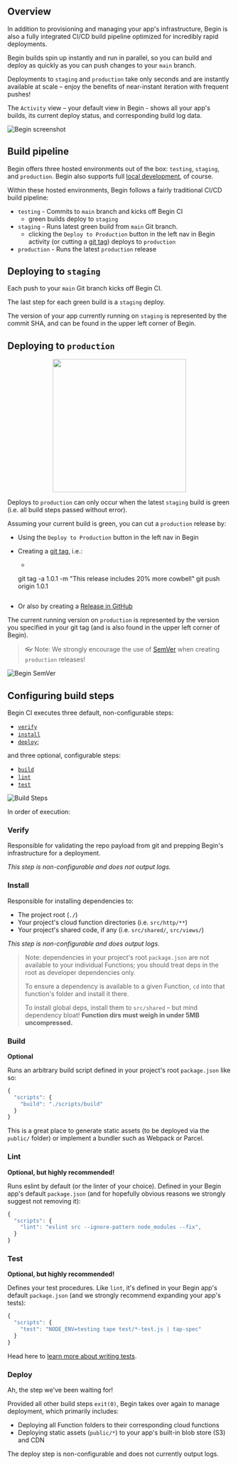 ## Overview

In addition to provisioning and managing your app's infrastructure, Begin is also a fully integrated CI/CD build pipeline optimized for incredibly rapid deployments.

Begin builds spin up instantly and run in parallel, so you can build and deploy as quickly as you can push changes to your `main` branch.

Deployments to `staging` and `production` take only seconds and are instantly available at scale – enjoy the benefits of near-instant iteration with frequent pushes!

The `Activity` view – your default view in Begin - shows all your app's builds, its current deploy status, and corresponding build log data.

![Begin screenshot](/_static/screens/begin-activity.jpg)



## Build pipeline

Begin offers three hosted environments out of the box: `testing`, `staging`, and `production`. Begin also supports full [local development](./working-locally), of course.

Within these hosted environments, Begin follows a fairly traditional CI/CD build pipeline:
- `testing` - Commits to `main` branch and kicks off Begin CI
  - green builds deploy to `staging`
- `staging` - Runs latest green build from `main` Git branch.
  - clicking the `Deploy to Production` button in the left nav in Begin activity (or cutting a [git tag](https://git-scm.com/book/en/v2/Git-Basics-Tagging)) deploys to `production`
- `production` - Runs the latest `production` release


## Deploying to `staging`

Each push to your `main` Git branch kicks off Begin CI.

The last step for each green build is a `staging` deploy.

The version of your app currently running on `staging` is represented by the commit SHA, and can be found in the upper left corner of Begin.


## Deploying to `production`

<img src="/_static/screens/shared/shipit.png" style="border:0; display:block; margin:auto; height:300px; textAlign: center;">

Deploys to `production` can only occur when the latest `staging` build is green (i.e. all build steps passed without error).

Assuming your current build is green, you can cut a `production` release by:

- Using the `Deploy to Production` button in the left nav in Begin
- Creating a [git tag](https://git-scm.com/book/en/v2/Git-Basics-Tagging), i.e.:

  - ```bash
  git tag -a 1.0.1 -m "This release includes 20% more cowbell"
  git push origin 1.0.1
  ```
- Or also by creating a [Release in GitHub](https://help.github.com/articles/creating-releases/)

The current running version on `production` is represented by the version you specified in your git tag (and is also found in the upper left corner of Begin).

> 👓 Note: We strongly encourage the use of [SemVer](https://semver.org/) when creating `production` releases!

![Begin SemVer](/_static/screens/shared/begin-semver.jpg)


## Configuring build steps

Begin CI executes three default, non-configurable steps: 

- [`verify`](#verify)
- [`install`](#install) 
- [`deploy`](#deploy); 

and three optional, configurable steps: 

- [`build`](#build)
- [`lint`](#lint)
- [`test`](#test)

![Build Steps](/_static/screens/shared/build-steps.jpg)

In order of execution:

### **Verify**

Responsible for validating the repo payload from git and prepping Begin's infrastructure for a deployment.

*This step is non-configurable and does not output logs.*


### **Install**

Responsible for installing dependencies to:
- The project root (`./`)
- Your project's cloud function directories (i.e. `src/http/**`)
- Your project's shared code, if any (i.e. `src/shared/`, `src/views/`)

*This step is non-configurable and does output logs.*

> Note: dependencies in your project's root `package.json` are not available to your individual Functions; you should treat deps in the root as developer dependencies only.
>
> To ensure a dependency is available to a given Function, `cd` into that function's folder and install it there.
>
> To install global deps, install them to `src/shared` – but mind dependency bloat! **Function dirs must weigh in under 5MB uncompressed.**


### **Build**

**Optional**

Runs an arbitrary build script defined in your project's root `package.json` like so:

```js
{
  "scripts": {
    "build": "./scripts/build"
  }
}
```

This is a great place to generate static assets (to be deployed via the `public/` folder) or implement a bundler such as Webpack or Parcel.


### **Lint**

**Optional, but highly recommended!**

Runs eslint by default (or the linter of your choice). Defined in your Begin app's default `package.json` (and for hopefully obvious reasons we strongly suggest not removing it):

```js
{
  "scripts": {
    "lint": "eslint src --ignore-pattern node_modules --fix",
  }
}
```


### **Test**

**Optional, but highly recommended!**

Defines your test procedures. Like `lint`, it's defined in your Begin app's default `package.json` (and we strongly recommend expanding your app's tests):

```js
{
  "scripts": {
    "test": "NODE_ENV=testing tape test/*-test.js | tap-spec"
  }
}
```

Head here to [learn more about writing tests](/en/getting-started/writing-tests).


### **Deploy**

Ah, the step we've been waiting for!

Provided all other build steps `exit(0)`, Begin takes over again to manage deployment, which primarily includes:
- Deploying all Function folders to their corresponding cloud functions
- Deploying static assets (`public/*`) to your app's built-in blob store (S3) and CDN

The deploy step is non-configurable and does not currently output logs.
